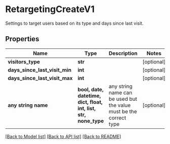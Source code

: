 # RetargetingCreateV1

Settings to target users based on its type and days since last visit.

## Properties
Name | Type | Description | Notes
------------ | ------------- | ------------- | -------------
**visitors_type** | **str** |  | [optional] 
**days_since_last_visit_min** | **int** |  | [optional] 
**days_since_last_visit_max** | **int** |  | [optional] 
**any string name** | **bool, date, datetime, dict, float, int, list, str, none_type** | any string name can be used but the value must be the correct type | [optional]

[[Back to Model list]](../README.md#documentation-for-models) [[Back to API list]](../README.md#documentation-for-api-endpoints) [[Back to README]](../README.md)



